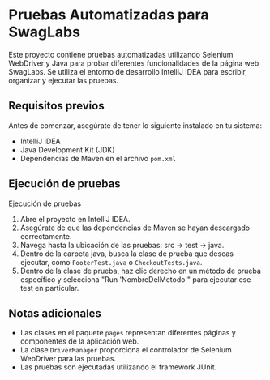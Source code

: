 # Pruebas Automatizadas para SwagLabs

Este proyecto contiene pruebas automatizadas utilizando Selenium WebDriver y Java para probar diferentes funcionalidades de la página web SwagLabs. Se utiliza el entorno de desarrollo IntelliJ IDEA para escribir, organizar y ejecutar las pruebas.

## Requisitos previos

Antes de comenzar, asegúrate de tener lo siguiente instalado en tu sistema:

- IntelliJ IDEA
- Java Development Kit (JDK)
- Dependencias de Maven en el archivo `pom.xml`


## Ejecución de pruebas

Ejecución de pruebas

1. Abre el proyecto en IntelliJ IDEA.      
2. Asegúrate de que las dependencias de Maven se hayan descargado correctamente.     
3. Navega hasta la ubicación de las pruebas: src → test → java.      
4. Dentro de la carpeta java, busca la clase de prueba que deseas ejecutar, como `FooterTest.java` o `CheckoutTests.java`.      
5. Dentro de la clase de prueba, haz clic derecho en un método de prueba específico y selecciona "Run 'NombreDelMetodo'" para ejecutar ese test en particular.

## Notas adicionales

- Las clases en el paquete `pages` representan diferentes páginas y componentes de la aplicación web.
- La clase `DriverManager` proporciona el controlador de Selenium WebDriver para las pruebas.
- Las pruebas son ejecutadas utilizando el framework JUnit.